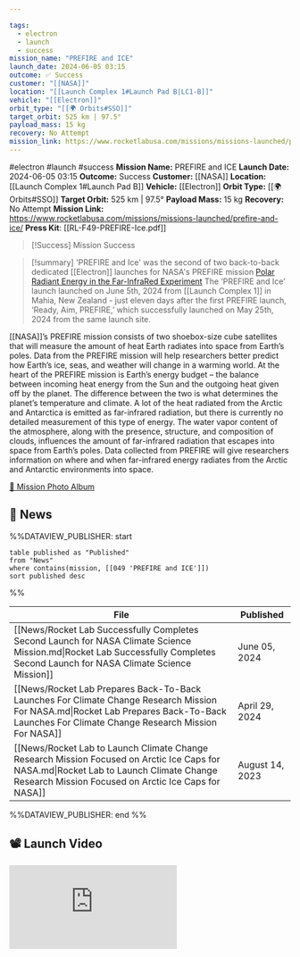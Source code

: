 ```yaml
---

tags:
  - electron
  - launch
  - success
mission_name: "PREFIRE and ICE"
launch_date: 2024-06-05 03:15
outcome: ✅ Success
customer: "[[NASA]]"
location: "[[Launch Complex 1#Launch Pad B|LC1-B]]"
vehicle: "[[Electron]]"
orbit_type: "[[🌍 Orbits#SSO]]"
target_orbit: 525 km | 97.5°
payload_mass: 15 kg
recovery: No Attempt
mission_link: https://www.rocketlabusa.com/missions/missions-launched/prefire-and-ice/
---
```


#electron #launch #success
**Mission Name:** PREFIRE and ICE
**Launch Date:** 2024-06-05 03:15
**Outcome:** Success
**Customer:** [[NASA]]
**Location:** [[Launch Complex 1#Launch Pad B]]
**Vehicle:** [[Electron]]
**Orbit Type:** [[🌍 Orbits#SSO]]
**Target Orbit:** 525 km | 97.5°
**Payload Mass:** 15 kg
**Recovery:** No Attempt
**Mission Link:** https://www.rocketlabusa.com/missions/missions-launched/prefire-and-ice/
**Press Kit**: [[RL-F49-PREFIRE-Ice.pdf]]

>[!Success] Mission Success
 
>[!summary]
'PREFIRE and Ice' was the second of two back-to-back dedicated [[Electron]] launches for NASA's PREFIRE mission [Polar Radiant Energy in the Far-InfraRed Experiment](https://science.nasa.gov/mission/prefire/)
The ‘PREFIRE and Ice’ launch launched on June 5th, 2024 from [[Launch Complex 1]] in Mahia, New Zealand - just eleven days after the first PREFIRE launch, ‘Ready, Aim, PREFIRE,’ which successfully launched on May 25th, 2024 from the same launch site.
>
[[NASA]]’s PREFIRE mission consists of two shoebox-size cube satellites that will measure the amount of heat Earth radiates into space from Earth’s poles. Data from the PREFIRE mission will help researchers better predict how Earth’s ice, seas, and weather will change in a warming world. At the heart of the PREFIRE mission is Earth’s energy budget – the balance between incoming heat energy from the Sun and the outgoing heat given off by the planet. The difference between the two is what determines the planet’s temperature and climate. A lot of the heat radiated from the Arctic and Antarctica is emitted as far-infrared radiation, but there is currently no detailed measurement of this type of energy. The water vapor content of the atmosphere, along with the presence, structure, and composition of clouds, influences the amount of far-infrared radiation that escapes into space from Earth’s poles. Data collected from PREFIRE will give researchers information on where and when far-infrared energy radiates from the Arctic and Antarctic environments into space.
>
[📸 Mission Photo Album](https://www.flickr.com/photos/rocketlab/albums/72177720317633574/)

## 📰 News
%%DATAVIEW_PUBLISHER: start
```
table published as "Published"
from "News"
where contains(mission, [[049 'PREFIRE and ICE']])
sort published desc
```
%%

| File                                                                                                                                                                                           | Published       |
| ---------------------------------------------------------------------------------------------------------------------------------------------------------------------------------------------- | --------------- |
| [[News/Rocket Lab Successfully Completes Second Launch for NASA Climate Science Mission.md\|Rocket Lab Successfully Completes Second Launch for NASA Climate Science Mission]]                 | June 05, 2024   |
| [[News/Rocket Lab Prepares Back-To-Back Launches For Climate Change Research Mission For NASA.md\|Rocket Lab Prepares Back-To-Back Launches For Climate Change Research Mission For NASA]]     | April 29, 2024  |
| [[News/Rocket Lab to Launch Climate Change Research Mission Focused on Arctic Ice Caps for NASA.md\|Rocket Lab to Launch Climate Change Research Mission Focused on Arctic Ice Caps for NASA]] | August 14, 2023 |

%%DATAVIEW_PUBLISHER: end %%

## 📽️ Launch Video

<div class="responsive-video">
<iframe src="https://www.youtube.com/embed/qBBhzkNzcYQ" title="Rocket Lab&#39;s Electron - PREFIRE and ICE Mission" frameborder="0" allow="accelerometer; autoplay; clipboard-write; encrypted-media; gyroscope; picture-in-picture; web-share" referrerpolicy="strict-origin-when-cross-origin" allowfullscreen></iframe>     
</div>
